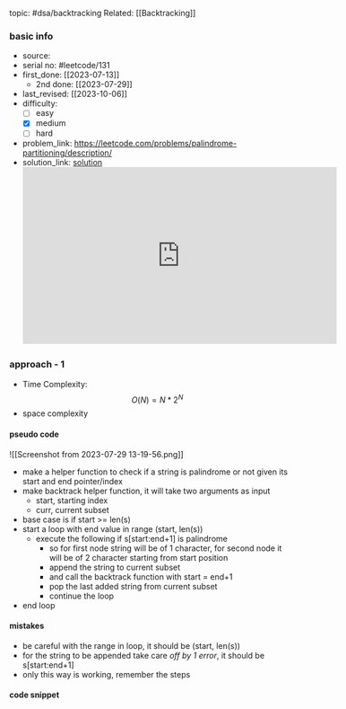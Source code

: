 topic: #dsa/backtracking 
Related: [[Backtracking]]
### basic info
- source:  
- serial no: #leetcode/131
- first_done: [[2023-07-13]]
	- 2nd done: [[2023-07-29]]
- last_revised: [[2023-10-06]]
- difficulty:
	- [ ] easy
	- [x] medium
	- [ ] hard
- problem_link: https://leetcode.com/problems/palindrome-partitioning/description/
- solution_link: [solution](https://www.youtube.com/watch?v=3jvWodd7ht0)
	<iframe width="560" height="315" src="https://www.youtube.com/embed/3jvWodd7ht0" title="YouTube video player" frameborder="0" allow="accelerometer; autoplay; clipboard-write; encrypted-media; gyroscope; picture-in-picture; web-share" allowfullscreen></iframe>
### approach - 1
- Time Complexity: $$O(N) = N*2^N$$
- space complexity

#### pseudo code
![[Screenshot from 2023-07-29 13-19-56.png]]
- make a helper function to check if a string is palindrome or not given its start and end pointer/index
- make backtrack helper function, it will take two arguments as input
	- start, starting index
	- curr, current subset
- base case is if start >= len(s)
- start a loop with end value in range (start, len(s))
	- execute the following if s[start:end+1]  is palindrome
		- so for first node string will be of 1 character, for second node it will be of 2 character starting from start position
		- append the string to current subset 
		- and call the backtrack function with start = end+1
		- pop the last added string from current subset
		- continue the loop 
- end loop
#### mistakes
- be careful with the range in loop, it should be (start, len(s))
- for the string to be appended take care *off by 1 error*, it should be s[start:end+1]
- only this way is working, remember the steps
#### code snippet
```python

```